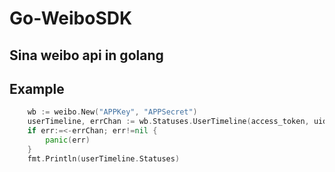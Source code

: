 Go-WeiboSDK
===========

Sina weibo api in golang
-----------

## Example

```go
	wb := weibo.New("APPKey", "APPSecret")
	userTimeline, errChan := wb.Statuses.UserTimeline(access_token, uid, "", options) // options is of type map[string]interface{}
	if err:=<-errChan; err!=nil {
		panic(err)
	}
	fmt.Println(userTimeline.Statuses)
```
